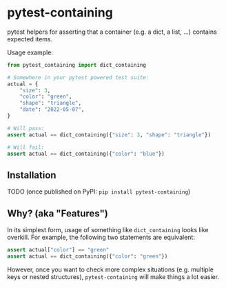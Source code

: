 # pytest-containing

pytest helpers for asserting that a container (e.g. a dict, a list, ...)
contains expected items.

Usage example:

```python
from pytest_containing import dict_containing

# Somewhere in your pytest powered test suite:
actual = {
    "size": 3,
    "color": "green",
    "shape": "triangle",
    "date": "2022-05-07",
}

# Will pass:
assert actual == dict_containing({"size": 3, "shape": "triangle"})

# Will fail:
assert actual == dict_containing({"color": "blue"})
```


## Installation

TODO (once published on PyPI: `pip install pytest-containing`)


## Why? (aka "Features")

In its simplest form, usage of something like `dict_containing`
looks like overkill. For example, the following two statements
are equivalent:

```python
assert actual["color"] == "green"
assert actual == dict_containing({"color": "green"})
```

However, once you want to check more complex situations 
(e.g. multiple keys or nested structures), 
`pytest-containing` will make things a lot easier.


